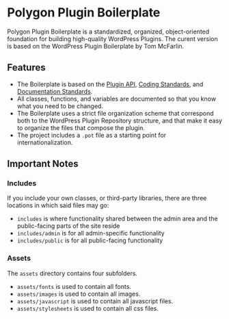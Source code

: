 # Polygon Plugin Boilerplate

Polygon Plugin Boilerplate is a standardized, organized, object-oriented foundation for building high-quality WordPress Plugins. The curent version is based on the WordPress Plugin Boilerplate by Tom McFarlin.

## Features

- The Boilerplate is based on the [Plugin API](http://codex.wordpress.org/Plugin_API), [Coding Standards](http://codex.wordpress.org/WordPress_Coding_Standards), and [Documentation Standards](http://make.wordpress.org/core/handbook/inline-documentation-standards/php-documentation-standards/).
- All classes, functions, and variables are documented so that you know what you need to be changed.
- The Boilerplate uses a strict file organization scheme that correspond both to the WordPress Plugin Repository structure, and that make it easy to organize the files that compose the plugin.
- The project includes a `.pot` file as a starting point for internationalization.

## Important Notes

### Includes

If you include your own classes, or third-party libraries, there are three locations in which said files may go:

- `includes` is where functionality shared between the admin area and the public-facing parts of the site reside
- `includes/admin` is for all admin-specific functionality
- `includes/public` is for all public-facing functionality

### Assets

The `assets` directory contains four subfolders.

- `assets/fonts` is used to contain all fonts.
- `assets/images` is used to contain all images.
- `assets/javascript` is used to contain all javascript files.
- `assets/stylesheets` is used to contain all css files.